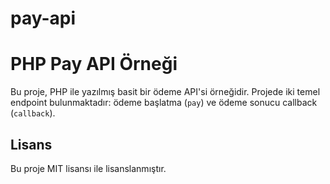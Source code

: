 # pay-api

PHP Pay API Örneği
==================

Bu proje, PHP ile yazılmış basit bir ödeme API'si örneğidir. Projede iki temel endpoint bulunmaktadır: ödeme başlatma (`pay`) ve ödeme sonucu callback (`callback`).

## Lisans

Bu proje MIT lisansı ile lisanslanmıştır.
